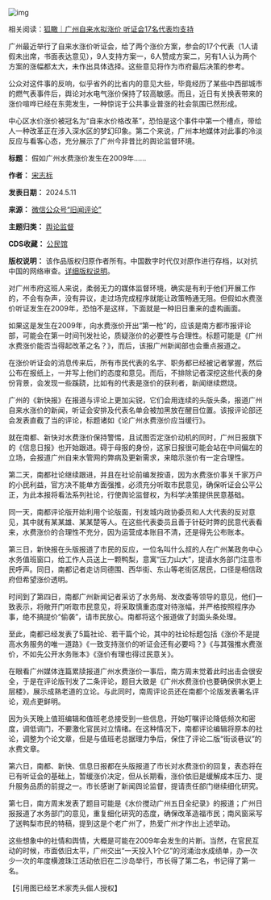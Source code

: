 ![img](https://chinadigitaltimes.net/chinese/files/2024/05/post-707771-663f907e5dfd2.)


相关阅读：[狐瞰｜广州自来水拟涨价 听证会17名代表均支持](https://www.sohu.com/a/777964502_121333743 "狐瞰｜广州自来水拟涨价 听证会17名代表均支持")


广州最近举行了自来水涨价听证会，给了两个涨价方案，参会的17个代表（1人请假未出席，书面表达意见），9人支持方案一，6人赞成方案二，另有1人认为两个方案的涨幅都太大，未作出具体选择。这些意见将作为市府最后决策的参考。


公众对这件事的反响，似乎省外的比省内的意见大些，毕竟经历了某些中西部城市的燃气表事件后，舆论对水电气涨价保持了较高敏感。而且，近日有关换表带来的涨价喧哗已经在东莞发生，一种惊诧于公共事业普涨的社会氛围已然形成。


中心区水价涨价被冠名为“自来水价格改革”，恐怕是这个事件中第一个槽点，带给人一种改革正在涉入深水区的梦幻印象。第二个来说，广州本地媒体对此事的冷淡反应与看客心态，充分展示了广州今非昔比的舆论监督环境。




**标题：** 假如广州水费涨价发生在2009年……  

**作者：** [宋志标](https://chinadigitaltimes.net/space/旧闻评论)  

**发表日期：** 2024.5.11  

**来源：** [微信公众号“旧闻评论”](https://web.archive.org/web/https://mp.weixin.qq.com/s/7gTIP3en40rTadcWMKBjjw)  

**主题归类：** [舆论监督](https://chinadigitaltimes.net/space/舆论监督)  

**CDS收藏：** [公民馆](https://chinadigitaltimes.net/space/%E5%85%AC%E6%B0%91%E9%A6%86)  

**版权说明：** 该作品版权归原作者所有。中国数字时代仅对原作进行存档，以对抗中国的网络审查。[详细版权说明](https://chinadigitaltimes.net/chinese/copyright)。


对广州市府这班人来说，柔弱无力的媒体监督环境，确实是有利于他们开展工作的，不会有杂声，没有异议，走过场完成程序就能让政策畅通无阻。但假如水费涨价听证发生在2009年，恐怕不是这样，下面就是一种旧日重来的虚构画面。


如果这是发生在2009年，向水费涨价开出“第一枪”的，应该是南方都市报评论部，可能会在第一时间刊发社论，质疑涨价的必要性与合理性。标题可能是《广州水费涨价能否当得起改革之名？》，而后，该报广州新闻部也会重点报道之。


在涨价听证会的消息传来后，所有市民代表的名字、职务都已经被记者掌握，然后公布在报纸上，一并写上他们的态度和意见。而后，不排除记者深挖这些代表的身份背景，会发现一些蹊跷，比如有的代表是涨价的获利者，新闻继续燃烧。


广州的《新快报》在报道与评论上更加尖锐，它们会用连续的头版头条，报道广州自来水涨价的新闻，听证会安排及代表名单会被加黑放在醒目位置。该报评论部还会发表直截了当的评论，标题诸如《论广州水费涨价应当缓行》。


就在南都、新快对水费涨价保持警惕，且试图否定涨价动机的同时，广州日报旗下的《信息日报》也开始跟进。碍于母报的身份，这家日报很可能会站在中间偏左的立场，会报道广州自来水管网的弊病及更新需求，来暗示涨价有一定合理性。


第二天，南都社论继续跟进，并且在社论前编发按语，因为水费涨价事关千家万户的小民利益，官方决不能单方面强推，必须充分听取市民意见，确保听证会公平公正，为此本报将看法系列社论，行使舆论监督权，为科学决策提供民意基础。


同一天，南都评论版开始利用个论版面，刊发城内政协委员和人大代表的反对意见，其中就有某某雄、某某楚等人。在这些代表委员且善于针砭时弊的民意代表看来，水费涨价的合理性不充分，因为运营成本账目不清，还是得先公布账本。


第三日，新快报在头版报道了市民的反应，一位名叫什么叔的人在广州某政务中心水务值班窗口，给工作人员送上一颗鸭梨，意寓“压力山大”，提请水务部门注意市民呼声。同日，南都记者走访同德围、西华街、东山等老街区居民，口径是相信政府但希望涨价透明。


时间到了第四日，南都广州新闻记者采访了水务局、发改委等领导的意见，他们一致表示，将敞开门听取市民意见，将采取慎重态度对待涨幅，并严格按照程序办事，绝不搞提价“偷袭”，请市民放心。南都将这个报道做了封面头条处理。


至此，南都已经发表了5篇社论、若干篇个论，其中的社论标题包括《涨价不是提高水务服务的唯一道路》《一致支持涨价的听证会还有必要吗？》《与其强推水费涨价，不如先公开水务账本》《涨价有理也得过民意关》。


在眼看广州媒体连篇累牍报道广州水费涨价一事后，南方周末觉着此时出击会很安全，于是在评论版刊发了二条评论，题目大致是《广州水费涨价也要确保供水更上层楼》，展示成熟老道的立论。与此同时，南周评论员还在南都个论版发表署名评论，观点更鲜明。


因为头天晚上值班编辑和值班老总接受到一些信息，开始叮嘱评论降低频次和密度，调低调门，不要激化官民对立情绪。在这种情况下，南都评论编辑将原本的社论，调整为个论文章，但是与值班老总据理力争后，保住了评论二版“街谈巷议”的水费文章。


第六日，南都、新快、信息日报都在头版报道了市长对水费涨价的回复，表态将在已有听证会的基础上，暂缓涨价决定，但从长期看，涨价依旧是缓解成本压力、提升服务品质的前提之一。市长感谢了新闻舆论监督，提请责任部门继续细化研究。


第七日，南方周末发表了题目可能是《水价搅动广州五日全纪录》的报道；广州日报报道了水务部门的意见，重复细化研究的态度，确保改革造福市民；南风窗采写了送鸭梨市民的特稿，提到这是个老广州了，热爱广州才作出上述举动。


这些想象中的社情和舆情，大概是可能在2009年会发生的片断。当然，在官民互动的时候，市面依旧太平，广州交出“一天投入1个亿”的河涌治水成绩单，办一次少一次的年度横渡珠江活动依旧在二沙岛举行，市长得了第二名，书记得了第一名。


【引用图已经艺术家秃头倔人授权】

